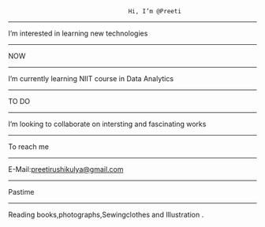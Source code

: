                                       Hi, I’m @Preeti
 ****************************************************************************************************
I’m interested in learning new technologies
_____________________________________________________________________________________________________
NOW
*****
I’m currently learning NIIT course in Data Analytics
________________________________________________________________________________________________________
TO DO
********
I’m looking to collaborate on intersting and fascinating works
______________________________________________________________________________________________________
 To reach me
***************
E-Mail:preetirushikulya@gmail.com
______________________________________________________________________________________________________
Pastime
***********
Reading books,photographs,Sewingclothes and Illustration  .

<!---
PreityRao/PreityRao is a ✨ special ✨ repository because its `README.md` (this file) appears on your GitHub profile.
You can click the Preview link to take a look at your changes.
--->
